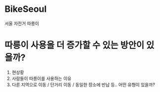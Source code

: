 # BikeSeoul
서울 자전거 따릉이

# 따릉이 사용을 더 증가할 수 있는 방안이 있을까?
1. 현상황
2. 사람들이 따릉이를 사용하는 이유
3. 다른 지역으로 이동 / 단거리 이동 / 동일한 장소에 반납 등.. 어떤 유형이 있을까? 

